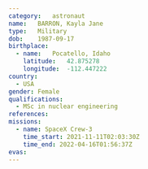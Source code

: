```yaml
---
category:	astronaut
name:	BARRON, Kayla Jane
type:	Military
dob:	1987-09-17
birthplace:
  - name:	Pocatello, Idaho
    latitude:	42.875278
    longitude:	-112.447222
country:
  - USA
gender:	Female
qualifications:
  - MSc in nuclear engineering
references:
missions:
  - name: SpaceX Crew-3
    time_start:	2021-11-11T02:03:30Z
    time_end: 2022-04-16T01:56:37Z
evas:
---
```

